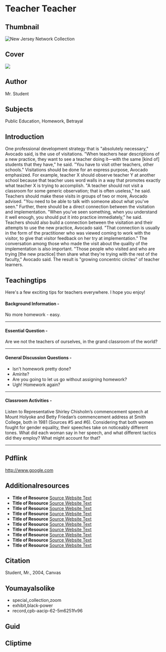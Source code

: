 # Teacher Teacher

## Thumbnail

![New Jersey Network Collection](https://s3.amazonaws.com/americanarchive.org/special-collections/NJN_specialcollection_logocollage.png "New Jersey Network Collection")

## Cover
  <img class="educator-resource-cover" src="https://s3.amazonaws.com/americanarchive.org/exhibits/ClimateChange_SignatureImage.jpg"/>


## Author

Mr. Student

## Subjects

Public Education, Homework, Betrayal

## Introduction

One professional development strategy that is "absolutely necessary," Avocado said, is the use of visitations. "When teachers hear descriptions of a new practice, they want to see a teacher doing it—with the same [kind of] students that they have," he said. "You have to visit other teachers, other schools."
Visitations should be done for an express purpose, Avocado emphasized. For example, teacher X should observe teacher Y at another school because that teacher uses word walls in a way that promotes exactly what teacher X is trying to accomplish. "A teacher should not visit a classroom for some generic observation; that is often useless," he said.
Teachers should make these visits in groups of two or more, Avocado advised. "You need to be able to talk with someone about what you've seen." Further, there should be a direct connection between the visitation and implementation. "When you've seen something, when you understand it well enough, you should put it into practice immediately," he said.
Teachers should also build a connection between the visitation and their attempts to use the new practice, Avocado said. "That connection is usually in the form of the practitioner who was viewed coming to work with the visitor, to give that visitor feedback on her try at implementation."
The conversation among those who made the visit about the quality of the implementation is also important. "Those people who visited and who are trying [the new practice] then share what they're trying with the rest of the faculty," Avocado said. The result is "growing concentric circles" of teacher learners.

## Teachingtips

Here's a few exciting tips for teachers everywhere. I hope you enjoy!

#### Background Information -

No more homework - easy.

<hr>

#### Essential Question - 

Are we not the teachers of ourselves, in the grand classroom of the world?

<hr>

#### General Discussion Questions -
- Isn't homework pretty done?
- Amirite?
- Are you going to let us go without assigning homework?
- Ugh! Homework again?

<hr>

#### Classroom Activities -

Listen to Representative Shirley Chisholm’s commencement speech at Mount Holyoke and Betty Friedan’s commencement address at Smith College, both in 1981 (Sources #5 and #6). Considering that both women fought for gender equality, their speeches take on noticeably different tones. What did each woman say in her speech, and what different tactics did they employ? What might account for that?

<hr>

## Pdflink

http://www.google.com

## Additionalresources
- <b>Title of Resource</b> [Source Website Text](http://www.google.com/)
- <b>Title of Resource</b> [Source Website Text](http://www.google.com/)
- <b>Title of Resource</b> [Source Website Text](http://www.google.com/)
- <b>Title of Resource</b> [Source Website Text](http://www.google.com/)
- <b>Title of Resource</b> [Source Website Text](http://www.google.com/)
- <b>Title of Resource</b> [Source Website Text](http://www.google.com/)
- <b>Title of Resource</b> [Source Website Text](http://www.google.com/)
- <b>Title of Resource</b> [Source Website Text](http://www.google.com/)
- <b>Title of Resource</b> [Source Website Text](http://www.google.com/)
- <b>Title of Resource</b> [Source Website Text](http://www.google.com/)

## Citation

Student, Mr., 2004, Canvas

## Youmayalsolike
- special_collection,zoom
- exhibit,black-power
- record,cpb-aacip-62-5m6251fv96

## Guid
## Cliptime
